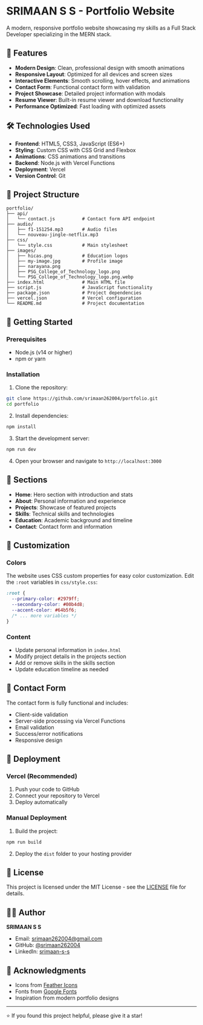 # SRIMAAN S S - Portfolio Website

A modern, responsive portfolio website showcasing my skills as a Full Stack Developer specializing in the MERN stack.

## 🚀 Features

- **Modern Design**: Clean, professional design with smooth animations
- **Responsive Layout**: Optimized for all devices and screen sizes
- **Interactive Elements**: Smooth scrolling, hover effects, and animations
- **Contact Form**: Functional contact form with validation
- **Project Showcase**: Detailed project information with modals
- **Resume Viewer**: Built-in resume viewer and download functionality
- **Performance Optimized**: Fast loading with optimized assets

## 🛠️ Technologies Used

- **Frontend**: HTML5, CSS3, JavaScript (ES6+)
- **Styling**: Custom CSS with CSS Grid and Flexbox
- **Animations**: CSS animations and transitions
- **Backend**: Node.js with Vercel Functions
- **Deployment**: Vercel
- **Version Control**: Git

## 📁 Project Structure

```
portfolio/
├── api/
│   └── contact.js          # Contact form API endpoint
├── audio/
│   ├── f1-151254.mp3       # Audio files
│   └── nouveau-jingle-netflix.mp3
├── css/
│   └── style.css           # Main stylesheet
├── images/
│   ├── hicas.png           # Education logos
│   ├── my-image.jpg        # Profile image
│   ├── narayana.png
│   ├── PSG_College_of_Technology_logo.png
│   └── PSG_College_of_Technology_logo.png.webp
├── index.html              # Main HTML file
├── script.js               # JavaScript functionality
├── package.json            # Project dependencies
├── vercel.json             # Vercel configuration
└── README.md               # Project documentation
```

## 🚀 Getting Started

### Prerequisites

- Node.js (v14 or higher)
- npm or yarn

### Installation

1. Clone the repository:
```bash
git clone https://github.com/srimaan262004/portfolio.git
cd portfolio
```

2. Install dependencies:
```bash
npm install
```

3. Start the development server:
```bash
npm run dev
```

4. Open your browser and navigate to `http://localhost:3000`

## 📱 Sections

- **Home**: Hero section with introduction and stats
- **About**: Personal information and experience
- **Projects**: Showcase of featured projects
- **Skills**: Technical skills and technologies
- **Education**: Academic background and timeline
- **Contact**: Contact form and information

## 🎨 Customization

### Colors
The website uses CSS custom properties for easy color customization. Edit the `:root` variables in `css/style.css`:

```css
:root {
  --primary-color: #2979ff;
  --secondary-color: #00b4d8;
  --accent-color: #64b5f6;
  /* ... more variables */
}
```

### Content
- Update personal information in `index.html`
- Modify project details in the projects section
- Add or remove skills in the skills section
- Update education timeline as needed

## 📧 Contact Form

The contact form is fully functional and includes:
- Client-side validation
- Server-side processing via Vercel Functions
- Email validation
- Success/error notifications
- Responsive design

## 🚀 Deployment

### Vercel (Recommended)

1. Push your code to GitHub
2. Connect your repository to Vercel
3. Deploy automatically

### Manual Deployment

1. Build the project:
```bash
npm run build
```

2. Deploy the `dist` folder to your hosting provider

## 📄 License

This project is licensed under the MIT License - see the [LICENSE](LICENSE) file for details.

## 👨‍💻 Author

**SRIMAAN S S**
- Email: srimaan262004@gmail.com
- GitHub: [@srimaan262004](https://github.com/srimaan262004)
- LinkedIn: [srimaan-s-s](https://linkedin.com/in/srimaan-s-s)

## 🙏 Acknowledgments

- Icons from [Feather Icons](https://feathericons.com/)
- Fonts from [Google Fonts](https://fonts.google.com/)
- Inspiration from modern portfolio designs

---

⭐ If you found this project helpful, please give it a star!

